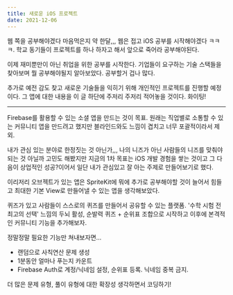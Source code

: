```yaml
---
title: 새로운 iOS 프로젝트
date: 2021-12-06
---
```


웹 쪽을 공부해야겠다 마음먹은지 약 한달,,, 웹은 접고 iOS 공부를 시작해야겠다 ㅋㅋㅋ. 학교 동기들이 프로젝트를 하나 하자고 해서 앞으로 죽어라 공부해야된다. 

이제 재미뿐만이 아닌 취업을 위한 공부를 시작한다. 기업들이 요구하는 기술 스택들을 찾아보며 뭘 공부해야될지 알아보았다. 공부할거 겁나 많다. 

추가로 예전 감도 찾고 새로운 기술들을 익히기 위해 개인적인 프로젝트를 진행할 예정이다. 그 앱에 대한 내용을 이 글 하단에 주저리 주저리 적어놓을 것이다. 화이팅!

---

Firebase를 활용할 수 있는 소셜 앱을 만드는 것이 목표. 원래는 직업별로 소통할 수 있는 커뮤니티 앱을 만드려고 했지만 블라인드와도 느낌이 겹치고 너무 포괄적이라서 제외. 

내가 관심 있는 분야로 한정짓는 것 아닌가,,, 나의 니즈가 아닌 사람들의 니즈를 맞춰야되는 것 아닐까 고민도 해봤지만 지금의 1차 목표는 iOS 개발 경험을 쌓는 것이고 그 다음이 상업적인 성공?이어서 일단 내가 관심있고 잘 아는 주제로 만들어보기로 했다. 

이리저리 오브젝트가 있는 앱은 SpriteKit에 뭐에 추가로 공부해야할 것이 늘어서 힘들고 최대한 기본 View로 만들어낼 수 있는 앱을 생각해보았다. 

퀴즈가 있고 사람들이 스스로의 퀴즈를 만들어서 공유할 수 있는 플랫폼. '수학 시험 전 최고의 선택' 느낌의 두뇌 활성, 순발력 퀴즈 + 순위표 조합으로 시작하고 이후에 본격적인 커뮤니티 기능을 추가해보자. 

정말정말 필요한 기능만 쳐내보자면...

- 랜덤으로 사칙연산 문제 생성
- 1분동안 얼마나 푸는지 카운트
- Firebase Auth로 계정/닉네임 설정, 순위표 등록. 닉네임 중복 금지. 

더 많은 문제 유형, 풀이 유형에 대한 확장성 생각하면서 코딩하기!

